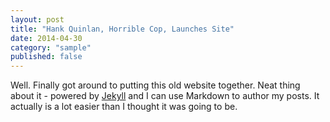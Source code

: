 ```yaml
---
layout: post
title: "Hank Quinlan, Horrible Cop, Launches Site"
date: 2014-04-30
category: "sample"
published: false
---
```


Well. Finally got around to putting this old website together. Neat thing about it - powered by [Jekyll](http://jekyllrb.com) and I can use Markdown to author my posts. It actually is a lot easier than I thought it was going to be.

